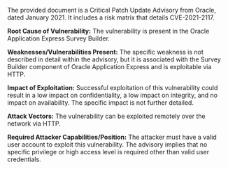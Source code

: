 The provided document is a Critical Patch Update Advisory from Oracle, dated January 2021. It includes a risk matrix that details CVE-2021-2117.

**Root Cause of Vulnerability:**
The vulnerability is present in the Oracle Application Express Survey Builder.

**Weaknesses/Vulnerabilities Present:**
The specific weakness is not described in detail within the advisory, but it is associated with the Survey Builder component of Oracle Application Express and is exploitable via HTTP.

**Impact of Exploitation:**
Successful exploitation of this vulnerability could result in a low impact on confidentiality, a low impact on integrity, and no impact on availability. The specific impact is not further detailed.

**Attack Vectors:**
The vulnerability can be exploited remotely over the network via HTTP.

**Required Attacker Capabilities/Position:**
The attacker must have a valid user account to exploit this vulnerability. The advisory implies that no specific privilege or high access level is required other than valid user credentials.